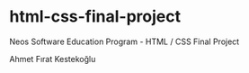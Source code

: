 # html-css-final-project
Neos Software Education Program  - HTML / CSS Final Project

Ahmet Fırat Kestekoğlu
